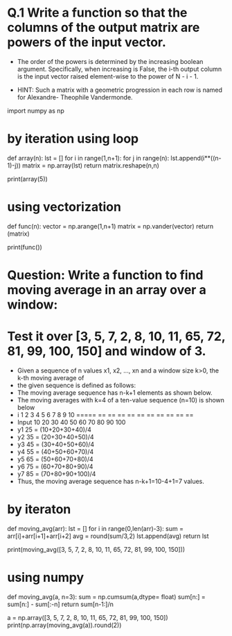 # Q.1  Write a function so that the columns of the output matrix are powers of the input vector.
* The order of the powers is determined by the increasing boolean argument. Specifically, when increasing is False, the i-th output column is the input vector raised element-wise to the power of N - i - 1.

* HINT: Such a matrix with a geometric progression in each row is named for Alexandre- Theophile Vandermonde.

import numpy as np

# by iteration using loop
def array(n):
    lst = []
    for i in range(1,n+1):
        for j in range(n):
            lst.append(i**((n-1)-j))
    matrix = np.array(lst)
    return matrix.reshape(n,n)

print(array(5))

# using vectorization 
def func(n):
    vector = np.arange(1,n+1)
    matrix = np.vander(vector)
    return (matrix)

print(func())

# Question: Write a function to find moving average in an array over a window:
# Test it over [3, 5, 7, 2, 8, 10, 11, 65, 72, 81, 99, 100, 150] and window of 3.

* Given a sequence of n values x1, x2, ..., xn and a window size k>0, the k-th moving average of
* the given sequence is defined as follows:
* The moving average sequence has n-k+1 elements as shown below.
* The moving averages with k=4 of a ten-value sequence (n=10) is shown below
* i 1 2 3 4 5 6 7 8 9 10
===== == == == == == == == == == ==
* Input 10 20 30 40 50 60 70 80 90 100
* y1 25 = (10+20+30+40)/4
* y2 35 = (20+30+40+50)/4
* y3 45 = (30+40+50+60)/4
* y4 55 = (40+50+60+70)/4
* y5 65 = (50+60+70+80)/4
* y6 75 = (60+70+80+90)/4
* y7 85 = (70+80+90+100)/4
* Thus, the moving average sequence has n-k+1=10-4+1=7 values.

# by iteraton
def moving_avg(arr):
    lst = []
    for i  in range(0,len(arr)-3):
        sum = arr[i]+arr[i+1]+arr[i+2]
        avg = round(sum/3,2)
        lst.append(avg)
    return lst
        

print(moving_avg([3, 5, 7, 2, 8, 10, 11, 65, 72, 81, 99, 100, 150]))

# using numpy
def moving_avg(a, n=3):
    sum = np.cumsum(a,dtype= float)
    sum[n:] = sum[n:] - sum[:-n]
    return sum[n-1:]/n
  
        

a = np.array([3, 5, 7, 2, 8, 10, 11, 65, 72, 81, 99, 100, 150])
print(np.array(moving_avg(a)).round(2))
